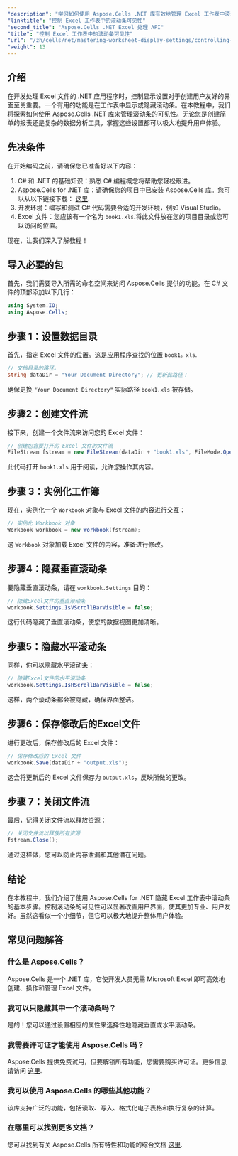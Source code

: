 ```yaml
---
"description": "学习如何使用 Aspose.Cells .NET 库有效地管理 Excel 工作表中滚动条的可见性。本教程将指导您完成隐藏垂直和水平滚动条的必要步骤。"
"linktitle": "控制 Excel 工作表中的滚动条可见性"
"second_title": "Aspose.Cells .NET Excel 处理 API"
"title": "控制 Excel 工作表中的滚动条可见性"
"url": "/zh/cells/net/mastering-worksheet-display-settings/controlling-scroll-bar-visibility/"
"weight": 13
---
```


## 介绍

在开发处理 Excel 文件的 .NET 应用程序时，控制显示设置对于创建用户友好的界面至关重要。一个有用的功能是在工作表中显示或隐藏滚动条。在本教程中，我们将探索如何使用 Aspose.Cells .NET 库来管理滚动条的可见性。无论您是创建简单的报表还是复杂的数据分析工具，掌握这些设置都可以极大地提升用户体验。

## 先决条件

在开始编码之前，请确保您已准备好以下内容：

1. C# 和 .NET 的基础知识：熟悉 C# 编程概念将帮助您轻松跟进。
2. Aspose.Cells for .NET 库：请确保您的项目中已安装 Aspose.Cells 库。您可以从以下链接下载： [这里](https://releases。aspose.com/cells/net/).
3. 开发环境：编写和测试 C# 代码需要合适的开发环境，例如 Visual Studio。
4. Excel 文件：您应该有一个名为 `book1.xls`.将此文件放在您的项目目录或您可以访问的位置。

现在，让我们深入了解教程！

## 导入必要的包

首先，我们需要导入所需的命名空间来访问 Aspose.Cells 提供的功能。在 C# 文件的顶部添加以下几行：

```csharp
using System.IO;
using Aspose.Cells;
```

## 步骤 1：设置数据目录

首先，指定 Excel 文件的位置。这是应用程序查找的位置 `book1。xls`.

```csharp
// 文档目录的路径。
string dataDir = "Your Document Directory"; // 更新此路径！
```

确保更换 `"Your Document Directory"` 实际路径 `book1.xls` 被存储。

## 步骤2：创建文件流

接下来，创建一个文件流来访问您的 Excel 文件：

```csharp
// 创建包含要打开的 Excel 文件的文件流
FileStream fstream = new FileStream(dataDir + "book1.xls", FileMode.Open);
```

此代码打开 `book1.xls` 用于阅读，允许您操作其内容。

## 步骤 3：实例化工作簿

现在，实例化一个 `Workbook` 对象与 Excel 文件的内容进行交互：

```csharp
// 实例化 Workbook 对象
Workbook workbook = new Workbook(fstream);
```

这 `Workbook` 对象加载 Excel 文件的内容，准备进行修改。

## 步骤4：隐藏垂直滚动条

要隐藏垂直滚动条，请在 `workbook.Settings` 目的：

```csharp
// 隐藏Excel文件的垂直滚动条
workbook.Settings.IsVScrollBarVisible = false;
```

这行代码隐藏了垂直滚动条，使您的数据视图更加清晰。

## 步骤5：隐藏水平滚动条

同样，你可以隐藏水平滚动条：

```csharp
// 隐藏Excel文件的水平滚动条
workbook.Settings.IsHScrollBarVisible = false;
```

这样，两个滚动条都会被隐藏，确保界面整洁。

## 步骤6：保存修改后的Excel文件

进行更改后，保存修改后的 Excel 文件：

```csharp
// 保存修改后的 Excel 文件
workbook.Save(dataDir + "output.xls");
```

这会将更新后的 Excel 文件保存为 `output.xls`，反映所做的更改。

## 步骤 7：关闭文件流

最后，记得关闭文件流以释放资源：

```csharp
// 关闭文件流以释放所有资源
fstream.Close();
```

通过这样做，您可以防止内存泄漏和其他潜在问题。

## 结论

在本教程中，我们介绍了使用 Aspose.Cells for .NET 隐藏 Excel 工作表中滚动条的基本步骤。控制滚动条的可见性可以显著改善用户界面，使其更加专业、用户友好。虽然这看似一个小细节，但它可以极大地提升整体用户体验。

## 常见问题解答

### 什么是 Aspose.Cells？  
Aspose.Cells 是一个 .NET 库，它使开发人员无需 Microsoft Excel 即可高效地创建、操作和管理 Excel 文件。

### 我可以只隐藏其中一个滚动条吗？  
是的！您可以通过设置相应的属性来选择性地隐藏垂直或水平滚动条。

### 我需要许可证才能使用 Aspose.Cells 吗？  
Aspose.Cells 提供免费试用，但要解锁所有功能，您需要购买许可证。更多信息请访问 [这里](https://purchase。aspose.com/buy).

### 我可以使用 Aspose.Cells 的哪些其他功能？  
该库支持广泛的功能，包括读取、写入、格式化电子表格和执行复杂的计算。

### 在哪里可以找到更多文档？  
您可以找到有关 Aspose.Cells 所有特性和功能的综合文档 [这里](https://reference。aspose.com/cells/net/).